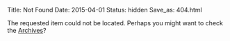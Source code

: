 Title: Not Found
Date: 2015-04-01
Status: hidden
Save_as: 404.html

The requested item could not be located. Perhaps you might want to check
the [Archives](/archives.html)?
